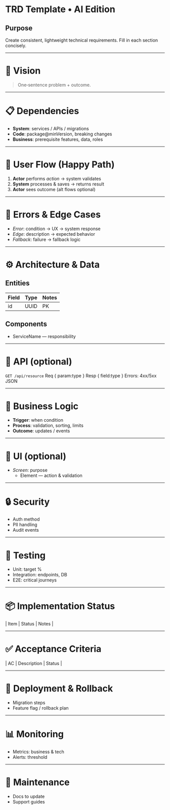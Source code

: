 # TRD Template • AI Edition

## Purpose
Create consistent, lightweight technical requirements. Fill in each section concisely.

---
# 🧠 Vision
> One‑sentence problem + outcome.

---
# 📋 Dependencies
- **System**: services / APIs / migrations
- **Code**: package@minVersion, breaking changes
- **Business**: prerequisite features, data, roles

---
# 🧭 User Flow (Happy Path)
1. **Actor** performs *action* → system validates
2. **System** processes & saves → returns result
3. **Actor** sees outcome (alt flows optional)

---
# 🚨 Errors & Edge Cases
- *Error*: condition → UX → system response
- *Edge*: description → expected behavior
- *Fallback*: failure → fallback logic

---
# ⚙️ Architecture & Data
## Entities
| Field | Type | Notes |
|-------|------|-------|
| id    | UUID | PK    |

## Components
- ServiceName — responsibility

---
# 🔌 API (optional)
`GET /api/resource`
Req { param:type }
Resp { field:type }
Errors: 4xx/5xx JSON

---
# 🎯 Business Logic
- **Trigger**: when condition
- **Process**: validation, sorting, limits
- **Outcome**: updates / events

---
# 🧱 UI (optional)
- *Screen*: purpose
  - Element — action & validation

---
# 🔒 Security
- Auth method
- PII handling
- Audit events

---
# 🧪 Testing
- Unit: target %
- Integration: endpoints, DB
- E2E: critical journeys

---
# 📦 Implementation Status
| Item | Status | Notes |

---
# ✅ Acceptance Criteria
| AC | Description | Status |

---
# 🚀 Deployment & Rollback
- Migration steps
- Feature flag / rollback plan

---
# 📊 Monitoring
- Metrics: business & tech
- Alerts: threshold

---
# 🔄 Maintenance
- Docs to update
- Support guides